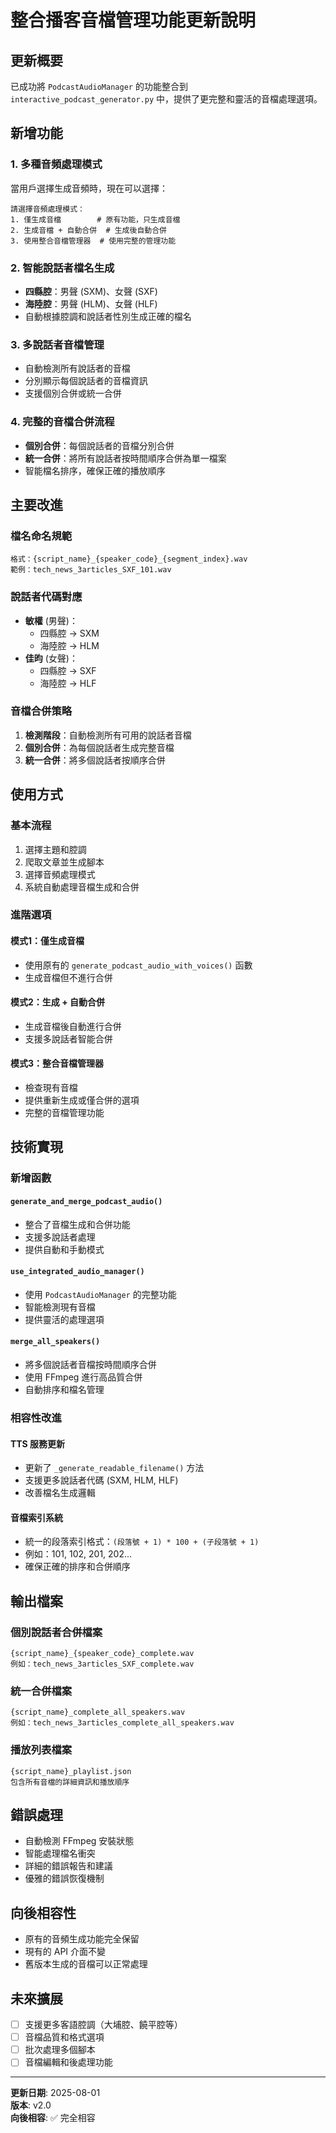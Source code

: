 # 整合播客音檔管理功能更新說明

## 更新概要

已成功將 `PodcastAudioManager` 的功能整合到 `interactive_podcast_generator.py` 中，提供了更完整和靈活的音檔處理選項。

## 新增功能

### 1. 多種音頻處理模式

當用戶選擇生成音頻時，現在可以選擇：

```
請選擇音頻處理模式：
1. 僅生成音檔        # 原有功能，只生成音檔
2. 生成音檔 + 自動合併  # 生成後自動合併
3. 使用整合音檔管理器  # 使用完整的管理功能
```

### 2. 智能說話者檔名生成

- **四縣腔**：男聲 (SXM)、女聲 (SXF)
- **海陸腔**：男聲 (HLM)、女聲 (HLF)
- 自動根據腔調和說話者性別生成正確的檔名

### 3. 多說話者音檔管理

- 自動檢測所有說話者的音檔
- 分別顯示每個說話者的音檔資訊
- 支援個別合併或統一合併

### 4. 完整的音檔合併流程

- **個別合併**：每個說話者的音檔分別合併
- **統一合併**：將所有說話者按時間順序合併為單一檔案
- 智能檔名排序，確保正確的播放順序

## 主要改進

### 檔名命名規範
```
格式：{script_name}_{speaker_code}_{segment_index}.wav
範例：tech_news_3articles_SXF_101.wav
```

### 說話者代碼對應
- **敏權** (男聲)：
  - 四縣腔 → SXM
  - 海陸腔 → HLM
- **佳昀** (女聲)：
  - 四縣腔 → SXF  
  - 海陸腔 → HLF

### 音檔合併策略
1. **檢測階段**：自動檢測所有可用的說話者音檔
2. **個別合併**：為每個說話者生成完整音檔
3. **統一合併**：將多個說話者按順序合併

## 使用方式

### 基本流程
1. 選擇主題和腔調
2. 爬取文章並生成腳本
3. 選擇音頻處理模式
4. 系統自動處理音檔生成和合併

### 進階選項

#### 模式1：僅生成音檔
- 使用原有的 `generate_podcast_audio_with_voices()` 函數
- 生成音檔但不進行合併

#### 模式2：生成 + 自動合併
- 生成音檔後自動進行合併
- 支援多說話者智能合併

#### 模式3：整合音檔管理器
- 檢查現有音檔
- 提供重新生成或僅合併的選項
- 完整的音檔管理功能

## 技術實現

### 新增函數

#### `generate_and_merge_podcast_audio()`
- 整合了音檔生成和合併功能
- 支援多說話者處理
- 提供自動和手動模式

#### `use_integrated_audio_manager()`
- 使用 `PodcastAudioManager` 的完整功能
- 智能檢測現有音檔
- 提供靈活的處理選項

#### `merge_all_speakers()`
- 將多個說話者音檔按時間順序合併
- 使用 FFmpeg 進行高品質合併
- 自動排序和檔名管理

### 相容性改進

#### TTS 服務更新
- 更新了 `_generate_readable_filename()` 方法
- 支援更多說話者代碼 (SXM, HLM, HLF)
- 改善檔名生成邏輯

#### 音檔索引系統
- 統一的段落索引格式：`(段落號 + 1) * 100 + (子段落號 + 1)`
- 例如：101, 102, 201, 202...
- 確保正確的排序和合併順序

## 輸出檔案

### 個別說話者合併檔案
```
{script_name}_{speaker_code}_complete.wav
例如：tech_news_3articles_SXF_complete.wav
```

### 統一合併檔案
```
{script_name}_complete_all_speakers.wav
例如：tech_news_3articles_complete_all_speakers.wav
```

### 播放列表檔案
```
{script_name}_playlist.json
包含所有音檔的詳細資訊和播放順序
```

## 錯誤處理

- 自動檢測 FFmpeg 安裝狀態
- 智能處理檔名衝突
- 詳細的錯誤報告和建議
- 優雅的錯誤恢復機制

## 向後相容性

- 原有的音頻生成功能完全保留
- 現有的 API 介面不變
- 舊版本生成的音檔可以正常處理

## 未來擴展

- [ ] 支援更多客語腔調（大埔腔、饒平腔等）
- [ ] 音檔品質和格式選項
- [ ] 批次處理多個腳本
- [ ] 音檔編輯和後處理功能

---

**更新日期**: 2025-08-01  
**版本**: v2.0  
**向後相容**: ✅ 完全相容

